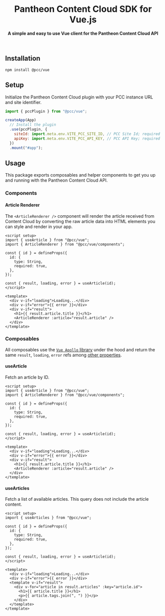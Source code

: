 <div align="center">
	<h1>Pantheon Content Cloud SDK for Vue.js</h1>
	<p>
		<b>A simple and easy to use Vue client for the Pantheon Content Cloud API</b>
	</p>
	<br>
</div>

## Installation

```console
npm install @pcc/vue
```

## Setup

Initialize the Pantheon Content Cloud plugin with your PCC instance URL and site
identifier.

```javascript
import { pccPlugin } from "@pcc/vue";

createApp(App)
  // Install the plugin
  .use(pccPlugin, {
    siteId: import.meta.env.VITE_PCC_SITE_ID, // PCC Site Id; required
    apiKey: import.meta.env.VITE_PCC_API_KEY, // PCC API Key; required
  })
  .mount("#app");
```

## Usage

This package exports composables and helper components to get you up and running
with the Pantheon Content Cloud API.

### Components

#### Article Renderer

The `<ArticleRenderer />` component will render the article received from
Content Cloud by converting the raw article data into HTML elements you can
style and render in your app.

```vue
<script setup>
import { useArticle } from "@pcc/vue";
import { ArticleRenderer } from "@pcc/vue/components";

const { id } = defineProps({
  id: {
    type: String,
    required: true,
  },
});

const { result, loading, error } = useArticle(id);
</script>

<template>
  <div v-if="loading">Loading...</div>
  <div v-if="error">{{ error }}</div>
  <div v-if="result">
    <h1>{{ result.article.title }}</h1>
    <ArticleRenderer :article="result.article" />
  </div>
</template>
```

### Composables

All composables use the [`Vue Apollo` library](https://v4.apollo.vuejs.org/)
under the hood and return the same `result`, `loading`, `error` refs among
[other properties](https://v4.apollo.vuejs.org/api/use-query.html#return).

#### useArticle

Fetch an article by ID.

```vue
<script setup>
import { useArticle } from "@pcc/vue";
import { ArticleRenderer } from "@pcc/vue/components";

const { id } = defineProps({
  id: {
    type: String,
    required: true,
  },
});

const { result, loading, error } = useArticle(id);
</script>

<template>
  <div v-if="loading">Loading...</div>
  <div v-if="error">{{ error }}</div>
  <div v-if="result">
    <h1>{{ result.article.title }}</h1>
    <ArticleRenderer :article="result.article" />
  </div>
</template>
```

#### useArticles

Fetch a list of available articles. This query does not include the article
content.

```vue
<script setup>
import { useArticles } from "@pcc/vue";

const { id } = defineProps({
  id: {
    type: String,
    required: true,
  },
});

const { result, loading, error } = useArticle(id);
</script>

<template>
  <div v-if="loading">Loading...</div>
  <div v-if="error">{{ error }}</div>
  <template v-if="result">
    <div v-for="article in result.articles" :key="article.id">
      <h1>{{ article.title }}</h1>
      <p>{{ article.tags.join(", ") }}</p>
    </div>
  </template>
</template>
```
